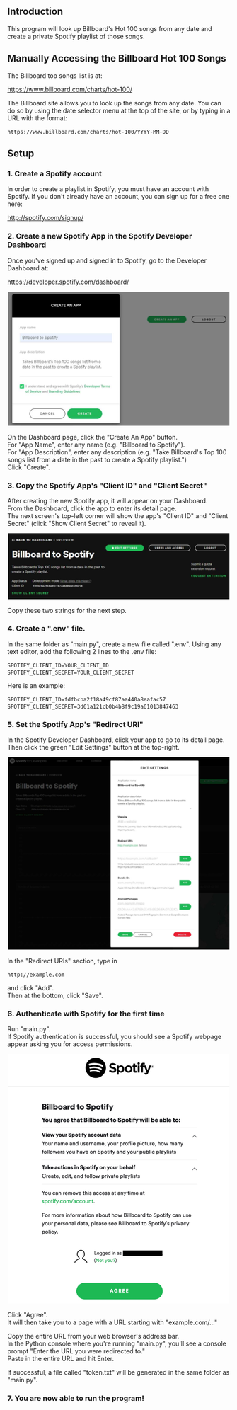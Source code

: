 ## Introduction

This program will look up Billboard's Hot 100 songs from any date and create a 
private Spotify playlist of those songs.


## Manually Accessing the Billboard Hot 100 Songs

The Billboard top songs list is at:

https://www.billboard.com/charts/hot-100/

The Billboard site allows you to look up the songs from any date.
You can do so by using the date selector menu at the top of the site, or by typing in a URL with the format:
```
https://www.billboard.com/charts/hot-100/YYYY-MM-DD
```

## Setup

### 1. Create a Spotify account
In order to create a playlist in Spotify, you must have an account with Spotify.  If you don't already have an account, you can sign up for a free one here: 

http://spotify.com/signup/

### 2. Create a new Spotify App in the Spotify Developer Dashboard
Once you've signed up and signed in to Spotify, go to the Developer Dashboard at: 

https://developer.spotify.com/dashboard/

<p align="center">
    <img src="media/dashboard_01.jpg" width="500">
</p>

On the Dashboard page, click the "Create An App" button.\
For "App Name", enter any name (e.g. "Billboard to Spotify").\
For "App Description", enter any description (e.g. "Take Billboard's Top 100 songs list from a date in the past to create a Spotify playlist.")\
Click "Create".

### 3. Copy the Spotify App's "Client ID" and "Client Secret"
After creating the new Spotify app, it will appear on your Dashboard.\
From the Dashboard, click the app to enter its detail page.\
The next screen's top-left corner will show the app's "Client ID" and "Client Secret" (click "Show Client Secret" to reveal it).

<p align="center">
    <img src="media/dashboard_02.jpg" width="500">
</p>

Copy these two strings for the next step.

### 4. Create a ".env" file.
In the same folder as "main.py", create a new file called ".env".
Using any text editor, add the following 2 lines to the .env file:
```
SPOTIFY_CLIENT_ID=YOUR_CLIENT_ID
SPOTIFY_CLIENT_SECRET=YOUR_CLIENT_SECRET
```

Here is an example:
```
SPOTIFY_CLIENT_ID=fdfbcba2f18a49cf87aa440a8eafac57
SPOTIFY_CLIENT_SECRET=3d61a121cb0b4b8f9c19a61013847463
```

### 5. Set the Spotify App's "Redirect URI"
In the Spotify Developer Dashboard, click your app to go to its detail page.\
Then click the green "Edit Settings" button at the top-right.

<p align="center">
    <img src="media/dashboard_03.jpg" width="500">
</p>

In the "Redirect URIs" section, type in 
```
http://example.com
```
and click "Add".\
Then at the bottom, click "Save".

### 6. Authenticate with Spotify for the first time
Run "main.py".  
If Spotify authentication is successful, you should see a Spotify webpage appear asking you for access permissions.

<p align="center">
    <img src="media/dashboard_04.jpg" width="500">
</p>

Click "Agree".\
It will then take you to a page with a URL starting with "example.com/..."

Copy the entire URL from your web browser's address bar.\
In the Python console where you're running "main.py", you'll see a console prompt "Enter the URL you were redirected to."\
Paste in the entire URL and hit Enter.

If successful, a file called "token.txt" will be generated in the same folder as "main.py".

### 7. You are now able to run the program!